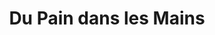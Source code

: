 ---
title: "Du Pain dans les Mains"
url: /droue-sur-drouette/du-pain-dans-les-mains/
shop: boulangerie
---